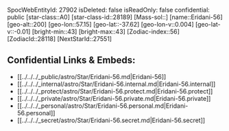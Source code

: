 ﻿---
location: [-37.62,57.15,200]
type: Station
tags:
- astro/Star

---
SpocWebEntityId: 27902
isDeleted: false
isReadOnly: false
confidential: public
[star-class::A0]
[star-class-id::28189]
[Mass-sol::]
[name::Eridani-56]
[geo-alt::200]
[geo-lon::57.15]
[geo-lat::-37.62]
[geo-lon-v::0.004]
[geo-lat-v::-0.01]
[bright-min::43]
[bright-max::43]
[Zodiac-index::56]
[ZodiacId::28118]
[NextStarId::27551]



## Confidential Links & Embeds: 
- [[../../../_public/astro/Star/Eridani-56.md|Eridani-56]] 
- [[../../../_internal/astro/Star/Eridani-56.internal.md|Eridani-56.internal]] 
- [[../../../_protect/astro/Star/Eridani-56.protect.md|Eridani-56.protect]] 
- [[../../../_private/astro/Star/Eridani-56.private.md|Eridani-56.private]] 
- [[../../../_personal/astro/Star/Eridani-56.personal.md|Eridani-56.personal]] 
- [[../../../_secret/astro/Star/Eridani-56.secret.md|Eridani-56.secret]]


